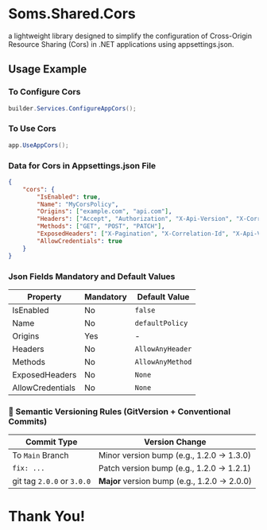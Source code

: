 # Soms.Shared.Cors

a lightweight library designed to simplify the configuration of Cross-Origin Resource Sharing (Cors) in .NET applications using appsettings.json.

## Usage Example

### To Configure Cors
```csharp
builder.Services.ConfigureAppCors();
```

### To Use Cors
```csharp
app.UseAppCors();
```

### Data for Cors in Appsettings.json File

```json
{
    "cors": {
        "IsEnabled": true,
        "Name": "MyCorsPolicy",
        "Origins": ["example.com", "api.com"],
        "Headers": ["Accept", "Authorization", "X-Api-Version", "X-Correlation-Id"],
        "Methods": ["GET", "POST", "PATCH"],
        "ExposedHeaders": ["X-Pagination", "X-Correlation-Id", "X-Api-Version"],
        "AllowCredentials": true
    }
}
```

### Json Fields Mandatory and Default Values

| Property         | Mandatory  | Default Value     |
|------------------|------------|-------------------|
| IsEnabled        | No         | `false`           |
| Name             | No         | `defaultPolicy`   |
| Origins          | Yes        |  -                |
| Headers          | No         | `AllowAnyHeader`  |
| Methods          | No         | `AllowAnyMethod`  |
| ExposedHeaders   | No         | `None`            |
| AllowCredentials | No         | `None`            |

### 🚀 Semantic Versioning Rules (GitVersion + Conventional Commits)

| Commit Type                         | Version Change                              |
|-------------------------------------|---------------------------------------------|
| To `Main` Branch                    | Minor version bump (e.g., 1.2.0 → 1.3.0)    |
| `fix: ...`                          | Patch version bump (e.g., 1.2.0 → 1.2.1)     |
| git tag `2.0.0` or `3.0.0` | **Major** version bump (e.g., 1.2.0 → 2.0.0) |

# Thank You!